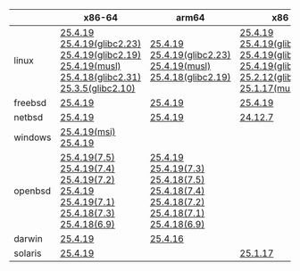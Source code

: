||x86-64|arm64|x86|ppc64le|armv7|armel|
| --- | --- | --- | --- | --- | --- | --- |
|linux|[25.4.19](https://github.com/roswell/sbcl_head/releases/download/25.4.19/sbcl-25.4.19-x86-64-linux-binary.tar.bz2)<br />[25.4.19(glibc2.23)](https://github.com/roswell/sbcl_head/releases/download/25.4.19/sbcl-25.4.19-x86-64-linux-glibc2.23-binary.tar.bz2)<br />[25.4.19(glibc2.19)](https://github.com/roswell/sbcl_head/releases/download/25.4.19/sbcl-25.4.19-x86-64-linux-glibc2.19-binary.tar.bz2)<br />[25.4.19(musl)](https://github.com/roswell/sbcl_head/releases/download/25.4.19/sbcl-25.4.19-x86-64-linux-musl-binary.tar.bz2)<br />[25.4.18(glibc2.31)](https://github.com/roswell/sbcl_head/releases/download/25.4.18/sbcl-25.4.18-x86-64-linux-glibc2.31-binary.tar.bz2)<br />[25.3.5(glibc2.10)](https://github.com/roswell/sbcl_head/releases/download/25.3.5/sbcl-25.3.5-x86-64-linux-glibc2.10-binary.tar.bz2)<br />|[25.4.19](https://github.com/roswell/sbcl_head/releases/download/25.4.19/sbcl-25.4.19-arm64-linux-binary.tar.bz2)<br />[25.4.19(glibc2.23)](https://github.com/roswell/sbcl_head/releases/download/25.4.19/sbcl-25.4.19-arm64-linux-glibc2.23-binary.tar.bz2)<br />[25.4.19(musl)](https://github.com/roswell/sbcl_head/releases/download/25.4.19/sbcl-25.4.19-arm64-linux-musl-binary.tar.bz2)<br />[25.4.18(glibc2.19)](https://github.com/roswell/sbcl_head/releases/download/25.4.18/sbcl-25.4.18-arm64-linux-glibc2.19-binary.tar.bz2)<br />|[25.4.19](https://github.com/roswell/sbcl_head/releases/download/25.4.19/sbcl-25.4.19-x86-linux-binary.tar.bz2)<br />[25.4.19(glibc2.31)](https://github.com/roswell/sbcl_head/releases/download/25.4.19/sbcl-25.4.19-x86-linux-glibc2.31-binary.tar.bz2)<br />[25.4.19(glibc2.23)](https://github.com/roswell/sbcl_head/releases/download/25.4.19/sbcl-25.4.19-x86-linux-glibc2.23-binary.tar.bz2)<br />[25.4.19(glibc2.19)](https://github.com/roswell/sbcl_head/releases/download/25.4.19/sbcl-25.4.19-x86-linux-glibc2.19-binary.tar.bz2)<br />[25.2.12(glibc2.10)](https://github.com/roswell/sbcl_head/releases/download/25.2.12/sbcl-25.2.12-x86-linux-glibc2.10-binary.tar.bz2)<br />[25.1.17(musl)](https://github.com/roswell/sbcl_head/releases/download/25.1.17/sbcl-25.1.17-x86-linux-musl-binary.tar.bz2)<br />|[25.4.19(glibc2.19)](https://github.com/roswell/sbcl_head/releases/download/25.4.19/sbcl-25.4.19-ppc64le-linux-glibc2.19-binary.tar.bz2)<br />[25.4.18](https://github.com/roswell/sbcl_head/releases/download/25.4.18/sbcl-25.4.18-ppc64le-linux-binary.tar.bz2)<br />[25.4.18(glibc2.23)](https://github.com/roswell/sbcl_head/releases/download/25.4.18/sbcl-25.4.18-ppc64le-linux-glibc2.23-binary.tar.bz2)<br />|[25.4.18](https://github.com/roswell/sbcl_head/releases/download/25.4.18/sbcl-25.4.18-armv7-linux-binary.tar.bz2)<br />|[25.1.17](https://github.com/roswell/sbcl_head/releases/download/25.1.17/sbcl-25.1.17-armel-linux-binary.tar.bz2)<br />|
|freebsd|[25.4.19](https://github.com/roswell/sbcl_head/releases/download/25.4.19/sbcl-25.4.19-x86-64-freebsd-binary.tar.bz2)<br />|[25.4.19](https://github.com/roswell/sbcl_head/releases/download/25.4.19/sbcl-25.4.19-arm64-freebsd-binary.tar.bz2)<br />|[25.4.19](https://github.com/roswell/sbcl_head/releases/download/25.4.19/sbcl-25.4.19-x86-freebsd-binary.tar.bz2)<br />||||
|netbsd|[25.4.19](https://github.com/roswell/sbcl_head/releases/download/25.4.19/sbcl-25.4.19-x86-64-netbsd-binary.tar.bz2)<br />|[25.4.19](https://github.com/roswell/sbcl_head/releases/download/25.4.19/sbcl-25.4.19-arm64-netbsd-binary.tar.bz2)<br />|[24.12.7](https://github.com/roswell/sbcl_head/releases/download/24.12.7/sbcl-24.12.7-x86-netbsd-binary.tar.bz2)<br />||||
|windows|[25.4.19(msi)](https://github.com/roswell/sbcl_head/releases/download/25.4.19/sbcl-25.4.19-x86-64-windows-binary.msi)<br />[25.4.19](https://github.com/roswell/sbcl_head/releases/download/25.4.19/sbcl-25.4.19-x86-64-windows-binary.tar.bz2)<br />||||||
|openbsd|[25.4.19(7.5)](https://github.com/roswell/sbcl_head/releases/download/25.4.19/sbcl-25.4.19-x86-64-openbsd-7.5-binary.tar.bz2)<br />[25.4.19(7.4)](https://github.com/roswell/sbcl_head/releases/download/25.4.19/sbcl-25.4.19-x86-64-openbsd-7.4-binary.tar.bz2)<br />[25.4.19(7.2)](https://github.com/roswell/sbcl_head/releases/download/25.4.19/sbcl-25.4.19-x86-64-openbsd-7.2-binary.tar.bz2)<br />[25.4.19](https://github.com/roswell/sbcl_head/releases/download/25.4.19/sbcl-25.4.19-x86-64-openbsd-binary.tar.bz2)<br />[25.4.19(7.1)](https://github.com/roswell/sbcl_head/releases/download/25.4.19/sbcl-25.4.19-x86-64-openbsd-7.1-binary.tar.bz2)<br />[25.4.18(7.3)](https://github.com/roswell/sbcl_head/releases/download/25.4.18/sbcl-25.4.18-x86-64-openbsd-7.3-binary.tar.bz2)<br />[25.4.18(6.9)](https://github.com/roswell/sbcl_head/releases/download/25.4.18/sbcl-25.4.18-x86-64-openbsd-6.9-binary.tar.bz2)<br />|[25.4.19](https://github.com/roswell/sbcl_head/releases/download/25.4.19/sbcl-25.4.19-arm64-openbsd-binary.tar.bz2)<br />[25.4.19(7.3)](https://github.com/roswell/sbcl_head/releases/download/25.4.19/sbcl-25.4.19-arm64-openbsd-7.3-binary.tar.bz2)<br />[25.4.18(7.5)](https://github.com/roswell/sbcl_head/releases/download/25.4.18/sbcl-25.4.18-arm64-openbsd-7.5-binary.tar.bz2)<br />[25.4.18(7.4)](https://github.com/roswell/sbcl_head/releases/download/25.4.18/sbcl-25.4.18-arm64-openbsd-7.4-binary.tar.bz2)<br />[25.4.18(7.2)](https://github.com/roswell/sbcl_head/releases/download/25.4.18/sbcl-25.4.18-arm64-openbsd-7.2-binary.tar.bz2)<br />[25.4.18(7.1)](https://github.com/roswell/sbcl_head/releases/download/25.4.18/sbcl-25.4.18-arm64-openbsd-7.1-binary.tar.bz2)<br />[25.4.18(6.9)](https://github.com/roswell/sbcl_head/releases/download/25.4.18/sbcl-25.4.18-arm64-openbsd-6.9-binary.tar.bz2)<br />|||||
|darwin|[25.4.19](https://github.com/roswell/sbcl_head/releases/download/25.4.19/sbcl-25.4.19-x86-64-darwin-binary.tar.bz2)<br />|[25.4.16](https://github.com/roswell/sbcl_head/releases/download/25.4.16/sbcl-25.4.16-arm64-darwin-binary.tar.bz2)<br />|||||
|solaris|[25.4.19](https://github.com/roswell/sbcl_head/releases/download/25.4.19/sbcl-25.4.19-x86-64-solaris-binary.tar.bz2)<br />||[25.1.17](https://github.com/roswell/sbcl_head/releases/download/25.1.17/sbcl-25.1.17-x86-solaris-binary.tar.bz2)<br />||||
